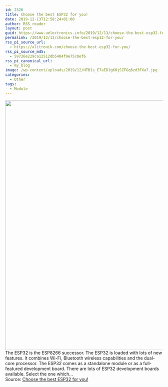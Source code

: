```yaml
---
id: 2326
title: Choose the best ESP32 for you!
date: 2019-12-13T12:58:24+01:00
author: RSS reader
layout: post
guid: https://www.uelectronics.info/2019/12/13/choose-the-best-esp32-for-you/
permalink: /2019/12/13/choose-the-best-esp32-for-you/
rss_pi_source_url:
  - https://alitronik.com/choose-the-best-esp32-for-you/
rss_pi_source_md5:
  - 59726e229ca12512db5404f9e75c0ef6
rss_pi_canonical_url:
  - my_blog
image: /wp-content/uploads/2019/12/HTB1s_E7aED1gK0jSZFGq6zd3FXa7.jpg
categories:
  - Other
tags:
  - Module
---
```

<img loading="lazy" src="https://www.uelectronics.info/wp-content/uploads/2019/12/HTB1s_E7aED1gK0jSZFGq6zd3FXa7.jpg" width="800" height="800" />&#013;  
The ESP32 is the ESP8266 successor. The ESP32 is loaded with lots of new features. It combines Wi-Fi, Bluetooth wireless capabilities and the dual-core processor. The ESP32 comes as a standalone module or as a full-featured development board. There are lots of ESP32 development boards available. Select the one which…&#013;  
Source: <a href="https://alitronik.com/choose-the-best-esp32-for-you/" target="_blank" rel="noopener noreferrer">Choose the best ESP32 for you!</a>